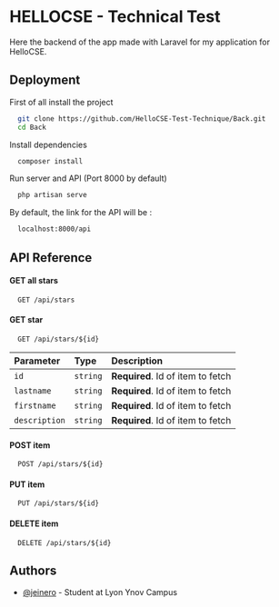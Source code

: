 
# HELLOCSE - Technical Test

Here the backend of the app made with Laravel for my application for HelloCSE. 





## Deployment

First of all install the project

```bash
  git clone https://github.com/HelloCSE-Test-Technique/Back.git
  cd Back
```

Install dependencies

```bash
  composer install
```

Run server and API (Port 8000 by default)

```bash
  php artisan serve
```

By default, the link for the API will be :

```bash
  localhost:8000/api
```
## API Reference

#### GET all stars

```http
  GET /api/stars
```


#### GET star

```http
  GET /api/stars/${id}
```

| Parameter          | Type     | Description                       |
| :--------          | :------- | :-------------------------------- |
| `id`               | `string` | **Required**. Id of item to fetch |
| `lastname`         | `string` | **Required**. Id of item to fetch |
| `firstname`        | `string` | **Required**. Id of item to fetch |
| `description`      | `string` | **Required**. Id of item to fetch |

#### POST item

```http
  POST /api/stars/${id}
```

#### PUT item

```http
  PUT /api/stars/${id}
```

#### DELETE item

```http
  DELETE /api/stars/${id}
```

## Authors

- [@jeinero](https://github.com/jeinero) - Student at Lyon Ynov Campus

